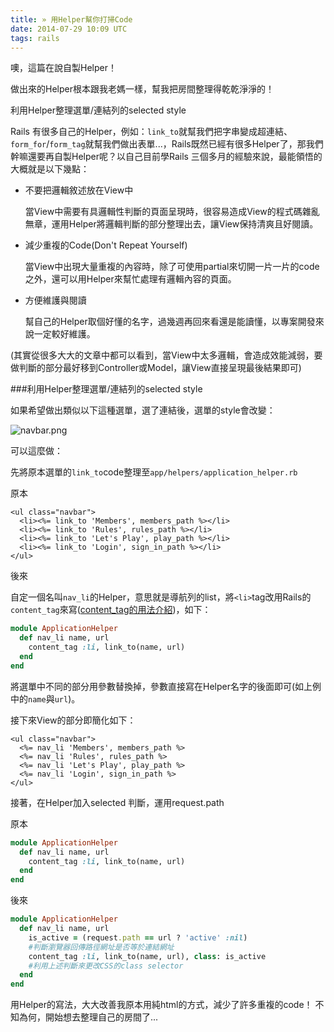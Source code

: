 ```yaml
---
title: » 用Helper幫你打掃Code
date: 2014-07-29 10:09 UTC
tags: rails
---
```


噢，這篇在說自製Helper！

做出來的Helper根本跟我老媽一樣，幫我把房間整理得乾乾淨淨的！

利用Helper整理選單/連結列的selected style


Rails 有很多自己的Helper，例如：`link_to`就幫我們把字串變成超連結、`form_for`/`form_tag`就幫我們做出表單...，Rails既然已經有很多Helper了，那我們幹嘛還要再自製Helper呢？以自己目前學Rails 三個多月的經驗來說，最能領悟的大概就是以下幾點：

* 不要把邏輯敘述放在View中

  當View中需要有具邏輯性判斷的頁面呈現時，很容易造成View的程式碼雜亂無章，運用Helper將邏輯判斷的部分整理出去，讓View保持清爽且好閱讀。

* 減少重複的Code(Don't Repeat Yourself)

  當View中出現大量重複的內容時，除了可使用partial來切開一片一片的code之外，還可以用Helper來幫忙處理有邏輯內容的頁面。

* 方便維護與閱讀

  幫自己的Helper取個好懂的名字，過幾週再回來看還是能讀懂，以專案開發來說一定較好維護。

(其實從很多大大的文章中都可以看到，當View中太多邏輯，會造成效能減弱，要做判斷的部分最好移到Controller或Model，讓View直接呈現最後結果即可)


###利用Helper整理選單/連結列的selected style

如果希望做出類似以下這種選單，選了連結後，選單的style會改變：

<img class="center" src="http://user-image.logdown.io/user/7443/blog/7374/post/211689/NTkXj4XQvUaNUXSsznzg_%E8%9E%A2%E5%B9%95%E5%BF%AB%E7%85%A7%202014-07-28%2013.31.30.png" alt="navbar.png">

可以這麼做：

先將原本選單的`link_to`code整理至`app/helpers/application_helper.rb`

原本

~~~erb
<ul class="navbar">
  <li><%= link_to 'Members', members_path %></li>
  <li><%= link_to 'Rules', rules_path %></li>
  <li><%= link_to 'Let's Play', play_path %></li>
  <li><%= link_to 'Login', sign_in_path %></li>
</ul>
~~~

後來

自定一個名叫`nav_li`的Helper，意思就是導航列的list，將`<li>`tag改用Rails的`content_tag`來寫([content_tag的用法介紹](http://apidock.com/rails/ActionView/Helpers/TagHelper/content_tag))，如下：

~~~ruby
module ApplicationHelper
  def nav_li name, url
    content_tag :li, link_to(name, url)
  end
end
~~~

將選單中不同的部分用參數替換掉，參數直接寫在Helper名字的後面即可(如上例中的`name`與`url`)。

接下來View的部分即簡化如下：

~~~erb
<ul class="navbar">
  <%= nav_li 'Members', members_path %>
  <%= nav_li 'Rules', rules_path %>
  <%= nav_li 'Let's Play', play_path %>
  <%= nav_li 'Login', sign_in_path %>
</ul>
~~~

接著，在Helper加入selected 判斷，運用request.path

原本

~~~ruby
module ApplicationHelper
  def nav_li name, url
    content_tag :li, link_to(name, url)
  end
end
~~~

後來

~~~ruby
module ApplicationHelper
  def nav_li name, url
    is_active = (request.path == url ? 'active' :nil)
    #判斷瀏覽器回傳路徑網址是否等於連結網址
    content_tag :li, link_to(name, url), class: is_active
    #利用上述判斷來更改CSS的class selector
  end
end
~~~

用Helper的寫法，大大改善我原本用純html的方式，減少了許多重複的code！
不知為何，開始想去整理自己的房間了...
